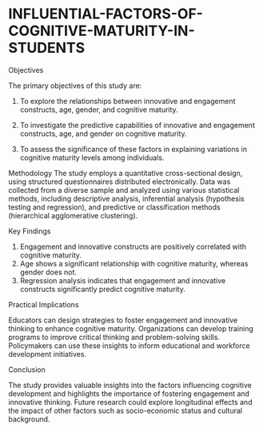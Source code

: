 # INFLUENTIAL-FACTORS-OF-COGNITIVE-MATURITY-IN-STUDENTS
Objectives

The primary objectives of this study are:

1. To explore the relationships between innovative and engagement constructs, age, gender, and cognitive maturity.

2. To investigate the predictive capabilities of innovative and engagement constructs, age, and gender on cognitive maturity.

3. To assess the significance of these factors in explaining variations in cognitive maturity levels among individuals.
   
Methodology
The study employs a quantitative cross-sectional design, using structured questionnaires distributed electronically. Data was collected from a diverse sample and analyzed using various statistical methods, including descriptive analysis, inferential analysis (hypothesis testing and regression), and predictive or classification methods (hierarchical agglomerative clustering).

Key Findings

1. Engagement and innovative constructs are positively correlated with cognitive maturity.
2. Age shows a significant relationship with cognitive maturity, whereas gender does not.
3. Regression analysis indicates that engagement and innovative constructs significantly predict cognitive maturity.

Practical Implications

Educators can design strategies to foster engagement and innovative thinking to enhance cognitive maturity.
Organizations can develop training programs to improve critical thinking and problem-solving skills.
Policymakers can use these insights to inform educational and workforce development initiatives.

Conclusion

The study provides valuable insights into the factors influencing cognitive development and highlights the importance of fostering engagement and innovative thinking. Future research could explore longitudinal effects and the impact of other factors such as socio-economic status and cultural background.
